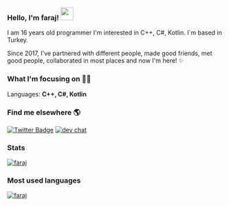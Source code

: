 ### Hello, I'm **faraj**! <img src="https://media.giphy.com/media/hvRJCLFzcasrR4ia7z/giphy.gif" width="30px">

 I am 16 years old programmer I'm interested in C++, C#, Kotlin. I´m based in Turkey.

Since 2017, I've partnered with different people, made good friends, met good people, collaborated in most places and now I'm here! ✨

### What I'm focusing on 👨‍💻

Languages: **C++, C#, Kotlin**

### Find me elsewhere 🌎
 [![Twitter Badge](https://img.shields.io/badge/-Twitter-1ca0f1?style=flat-square&labelColor=1ca0f1&logo=twitter&logoColor=white&link=https://twitter.com/farajyeet)](https://twitter.com/farajyeet) [![dev chat](https://discordapp.com/api/guilds/765925217595817984/widget.png?style=shield)](https://discord.gg/gtps)

### Stats

[![faraj](https://github-readme-stats.vercel.app/api?username=faraaj&show_icons=true&count_private=true&theme=dark)](https://faraaj.github.io) 

### Most used languages

[![faraj](https://github-readme-stats.vercel.app/api/top-langs/?username=faraaj)](https://faraaj.github.io)
